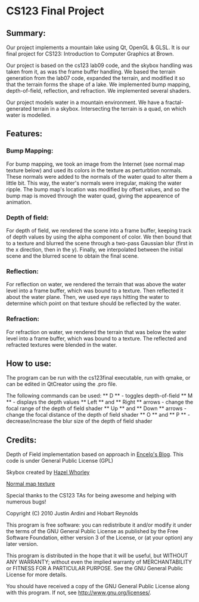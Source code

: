 # CS123 Final Project

## Summary:
Our project implements a mountain lake using Qt, OpenGL & GLSL.  It is our final project for CS123: Introduction to Computer Graphics at Brown.

Our project is based on the cs123 lab09 code, and the skybox handling was taken from it, as was the frame buffer handling. We based the terrain generation from the lab07 code, expanded the terrain, and modified it so that the terrain forms the shape of a lake. We implemented bump mapping, depth-of-field, reflection, and refraction. We implemented several shaders.

Our project models water in a mountain environment. We have a fractal-generated terrain in a skybox. Intersecting the terrain is a quad, on which water is modelled.


## Features:

### Bump Mapping:
For bump mapping, we took an image from the Internet (see normal map texture below) and used its colors in the texture as perturbtion normals. These normals were added to the normals of the water quad to alter them a little bit. This way, the water's normals were irregular, making the water ripple. The bump map's location was modified by offset values, and so the bump map is moved through the water quad, giving the appearence of animation.

### Depth of field:
For depth of field, we rendered the scene into a frame buffer, keeping track of depth values by using the alpha component of color. We then bound that to a texture and blurred the scene through a two-pass Gaussian blur (first in the x direction, then in the y). Finally, we interpolated between the initial scene and the blurred scene to obtain the final scene.

### Reflection:
For reflection on water, we rendered the terrain that was above the water level into a frame buffer, which was bound to a texture. Then reflected it about the water plane. Then, we used eye rays hitting the water to determine which point on that texture should be reflected by the water.

### Refraction:
For refraction on water, we rendered the terrain that was below the water level into a frame buffer, which was bound to a texture. The reflected and refracted textures were blended in the water.


## How to use:
The program can be run with the cs123final executable, run with qmake, or can be edited in QtCreator using the .pro file.

The following commands can be used:
** D ** - toggles depth-of-field
** M ** - displays the depth values
** Left ** and ** Right ** arrows - change the focal range of the depth of field shader
** Up ** and ** Down ** arrows - change the focal distance of the depth of field shader
** O ** and ** P ** - decrease/increase the blur size of the depth of field shader


## Credits:

Depth of Field implementation based on approach in [Encelo's Blog](http://encelo.netsons.org/blog/2008/04/15/depth-of-field-reloaded/).
This code is under General Public License (GPL)

Skybox created by [Hazel Whorley](http://www.hazelwhorley.com/textures.html)

[Normal map texture](http://i140.photobucket.com/albums/r3/kwistenbiebel1/water01_bumpmap.jpg)

Special thanks to the CS123 TAs for being awesome and helping
with numerous bugs!


Copyright (C) 2010  Justin Ardini and Hobart Reynolds

This program is free software: you can redistribute it and/or modify
it under the terms of the GNU General Public License as published by
the Free Software Foundation, either version 3 of the License, or
(at your option) any later version.

This program is distributed in the hope that it will be useful,
but WITHOUT ANY WARRANTY; without even the implied warranty of
MERCHANTABILITY or FITNESS FOR A PARTICULAR PURPOSE.  See the
GNU General Public License for more details.

You should have received a copy of the GNU General Public License
along with this program.  If not, see <http://www.gnu.org/licenses/>.
